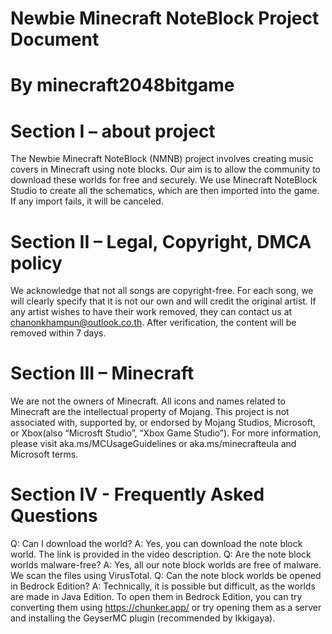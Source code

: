 # Newbie Minecraft NoteBlock Project Document
# By minecraft2048bitgame

# Section I – about project
The Newbie Minecraft NoteBlock (NMNB) project involves creating music covers in Minecraft using note blocks. Our aim is to allow the community to download these worlds for free and securely. We use Minecraft NoteBlock Studio to create all the schematics, which are then imported into the game. If any import fails, it will be canceled.

# Section II – Legal, Copyright, DMCA policy
We acknowledge that not all songs are copyright-free. For each song, we will clearly specify that it is not our own and will credit the original artist. If any artist wishes to have their work removed, they can contact us at chanonkhampun@outlook.co.th. After verification, the content will be removed within 7 days.

# Section III – Minecraft
We are not the owners of Minecraft. All icons and names related to Minecraft are the intellectual property of Mojang. This project is not associated with, supported by, or endorsed by Mojang Studios, Microsoft, or Xbox(also “Microsft Studio”, “Xbox Game Studio”). For more information, please visit aka.ms/MCUsageGuidelines or aka.ms/minecrafteula and Microsoft terms.

# Section IV - Frequently Asked Questions
Q: Can I download the world?
A: Yes, you can download the note block world. The link is provided in the video description.
Q: Are the note block worlds malware-free?
A: Yes, all our note block worlds are free of malware. We scan the files using VirusTotal.
Q: Can the note block worlds be opened in Bedrock Edition?
A: Technically, it is possible but difficult, as the worlds are made in Java Edition. To open them in Bedrock Edition, you can try converting them using https://chunker.app/ or try opening them as a server and installing the GeyserMC plugin (recommended by Ikkigaya).
